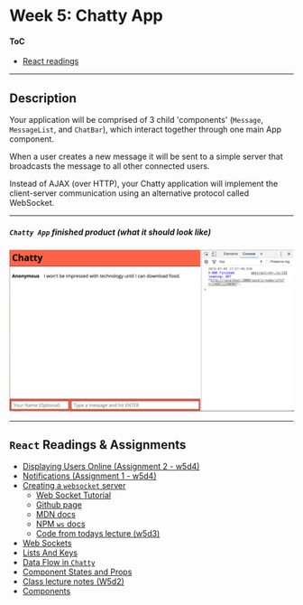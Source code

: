 <h1>Week 5: Chatty App</h1>
<h4><a id='#toc'>ToC</h4>
<ul>
  <li><a href="#react_reading"<code>React readings</code></a></li>
</ul>
<hr>
<h2>Description</h2>
<p>
  Your application will be comprised of 3 child 'components' (<code>Message</code>, <code>MessageList</code>, 
  and <code>ChatBar</code>), which interact together through one main App component.

  When a user creates a new message it will be sent to a simple server that broadcasts the message to all other connected users.

  Instead of AJAX (over HTTP), your Chatty application will implement the client-server communication using an alternative protocol called WebSocket.
</p>
<hr>
<h5><i><code>Chatty App</code></i> finished product 
(what it should look like)</h5>
<img src='https://github.com/kdubss/chatty-app/blob/master/imgs/chatty-app-01-final.png'>
<hr>
<h2><a id="#react_reading"><code>React</code> Readings & Assignments</h2>
<ul>
  <li><a href="https://web-compass.lighthouselabs.ca/days/w5d4/activities/379">Displaying Users Online (Assignment 2 - w5d4)</a></li>
  <li><a href="https://web-compass.lighthouselabs.ca/days/w5d4/activities/378">Notifications (Assignment 1 - w5d4)</a></li>
  <li><a href="https://web-compass.lighthouselabs.ca/days/w5d3/activities/373">Creating a <code>websocket</code> server</a>
    <ul>
      <li><a href="https://developer.mozilla.org/en-US/docs/Web/API/WebSockets_API/Writing_WebSocket_client_applications">Web Socket Tutorial</a></li>
      <li><a href="https://github.com/websockets/ws">Github page</a></li>
      <li><a href="https://developer.mozilla.org/en-US/docs/Web/API/WebSockets_API">MDN docs</a></li>
      <li><a href="https://www.npmjs.com/package/ws">NPM <code>ws</code> docs</a></li>
      <li><a href="https://gist.github.com/donburks/5a6dfebc8aa22ba68841620f11dcadcc">Code from todays lecture (w5d3)</a></li>
    </ul>
  </li>
  <li><a href="https://web-compass.lighthouselabs.ca/days/w5d3/activities/372">Web Sockets</a></li>
  <li><a href="https://reactjs.org/docs/lists-and-keys.html">Lists And Keys</a></li>
  <li><a href="https://web-compass.lighthouselabs.ca/days/w5d2/activities/368">Data Flow in <code>Chatty</code></a></li>
  <li><a href="https://web-compass.lighthouselabs.ca/days/w5d2/activities/367">
    Component States and Props</a></li>
  <li><a href="https://github.com/jensen/react-notes">Class lecture notes (W5d2)</a></li>
  <li><a href="https://www.npmjs.com/package/react-dom">Components</a></li>
</ul>